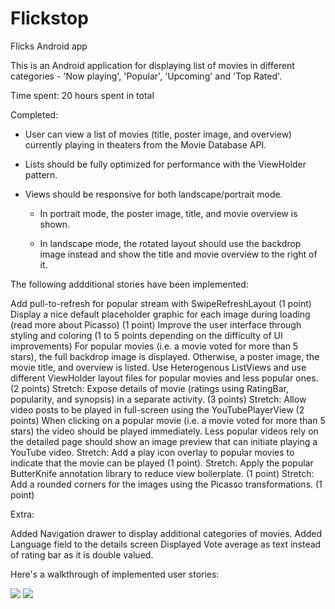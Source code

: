 # Flickstop
Flicks Android app

This is an Android application for displaying list of movies in different categories - 'Now playing', 'Popular', 'Upcoming' and 'Top Rated'.

Time spent: 20 hours spent in total

Completed:

- User can view a list of movies (title, poster image, and overview) currently playing in theaters from the Movie Database API.

- Lists should be fully optimized for performance with the ViewHolder pattern.

- Views should be responsive for both landscape/portrait mode.

  - In portrait mode, the poster image, title, and movie overview is shown.

  - In landscape mode, the rotated layout should use the backdrop image instead and show the title and movie overview to the right of it.
  
  
The following addditional stories have been implemented:

Add pull-to-refresh for popular stream with SwipeRefreshLayout (1 point)
Display a nice default placeholder graphic for each image during loading (read more about Picasso) (1 point)
Improve the user interface through styling and coloring (1 to 5 points depending on the difficulty of UI improvements)
For popular movies (i.e. a movie voted for more than 5 stars), the full backdrop image is displayed. Otherwise, a poster image, the movie title, and overview is listed. Use Heterogenous ListViews and use different ViewHolder layout files for popular movies and less popular ones. (2 points)
Stretch: Expose details of movie (ratings using RatingBar, popularity, and synopsis) in a separate activity. (3 points)
Stretch: Allow video posts to be played in full-screen using the YouTubePlayerView (2 points)
When clicking on a popular movie (i.e. a movie voted for more than 5 stars) the video should be played immediately.
Less popular videos rely on the detailed page should show an image preview that can initiate playing a YouTube video.
Stretch: Add a play icon overlay to popular movies to indicate that the movie can be played (1 point).
Stretch: Apply the popular ButterKnife annotation library to reduce view boilerplate. (1 point)
Stretch: Add a rounded corners for the images using the Picasso transformations. (1 point)

Extra:

Added Navigation drawer to display additional categories of movies.
Added Language field to the details screen
Displayed Vote average as text instead of rating bar as it is double valued.

Here's a walkthrough of implemented user stories:

<img src='https://github.com/mhareendra/Flickstop/blob/master/Flickstop_2.gif' width='' />

<img src='https://github.com/mhareendra/Flickstop/blob/master/Flickstop_3.gif' width='' />


